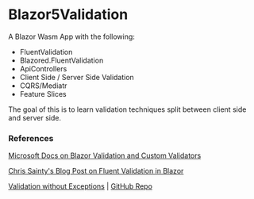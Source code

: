 # Blazor5Validation
A Blazor Wasm App with the following:
- FluentValidation
- Blazored.FluentValidation
- ApiControllers
- Client Side / Server Side Validation
- CQRS/Mediatr
- Feature Slices

The goal of this is to learn validation techniques split between client side and server side.

### References
[Microsoft Docs on Blazor Validation and Custom Validators](https://docs.microsoft.com/en-us/aspnet/core/blazor/forms-validation?view=aspnetcore-5.0)

[Chris Sainty's Blog Post on Fluent Validation in Blazor](https://chrissainty.com/using-fluentvalidation-for-forms-validation-in-razor-components/)

[Validation without Exceptions](https://medium.com/the-cloud-builders-guild/manual-validation-in-the-business-layer-without-exceptions-846712497cc2) | [GitHub Repo](https://github.com/DavidRogersDev/ServerFramework/tree/validation-article-2)